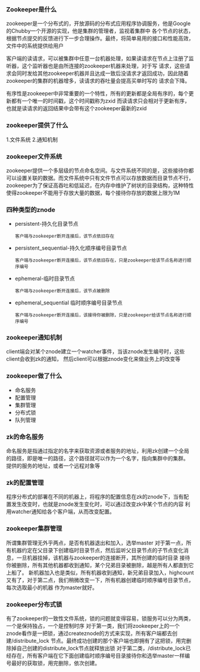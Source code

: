 ### Zookeeper是什么
zookeeper是一个分布式的，开放源码的分布式应用程序协调服务，他是Google的Chubby一个开源的实现，他是集群的管理者，监视着集群中
各个节点的状态，根据节点提交的反馈进行下一步合理操作。最终，将简单易用的接口和性能高效，文件中的系统提供给用户

客户端的读请求，可以被集群中任意一台机器处理，如果读请求在节点上注册了监听器，这个监听器也是由所连接的zookeeper机器来处理，对于写
请求，这些请求会同时发给其他zookeeper机器并且达成一致后没请求才返回成功，因此随着zookeeper的集群的机器增多，读请求的吞吐量会提高买单时写的
请求会下降。

有序性是zookeeper中非常重要的一个特性，所有的更新都是全局有序的，每个更新都有一个唯一的时间戳，这个时间戳称为zxid 而读请求只会相对于更新有序，
也就是读请求的返回结果中会带有这个zookeeper最新的zxid

### zookeeper提供了什么
1.文件系统
2.通知机制

### zookeeper文件系统
zookeeper提供一个多层级的节点命名空间。与文件系统不同的是，这些接待你都可以设置关联的数据。而文件系统中只有文件节点可以存放数据而目录节点不行，
zookeeper为了保证高吞吐和低延迟，在内存中维护了树状的目录结构，这种特性使得zookeeper不能用于存放大量的数据，每个接待你存放的数据上限为1M

### 四种类型的znode

- persistent-持久化目录节点
     
      客户端与zookeeper断开连接后，该节点依旧存在
- persistent_sequential-持久化顺序编号目录节点

      客户端与zookeeper断开连接后，该节点依旧存在，只是zookeeper给该节点名称进行顺序编号
- ephemeral-临时目录节点
       
      客户端与zookeeper断开连接后，该节点被删除 
- ephemeral_sequential 临时顺序编号目录节点

      客户端与zookeeper断开连接后，该接待你被删除，只是zookeeper给该节点名称进行顺序编号

### zookeeper通知机制
client端会对某个znode建立一个watcher事件，当该znode发生编号时，这些client会收到zk的通知，
然后client可以根据znode变化来做业务上的改变等

### zookeeper做了什么
- 命名服务
- 配置管理
- 集群管理
- 分布式锁
- 队列管理

### zk的命名服务
命名服务是指通过指定的名字来获取资源或者服务的地址，利用zk创建一个全局的路径，即是唯一的路径，这个路径就可以作为一个名字，指向集群中的集群。
提供的服务的地址，或者一个远程对象等

### zk的配置管理
程序分布式的部署在不同的机器上，将程序的配置信息在zk的znode下，当有配置发生改变时，也就是znode发生变化时，可以通过改变zk中某个节点的内容
利用watcher通知给各个客户端，从而改变配置。

### zookeeper集群管理

所谓集群管理无外乎两点，是否有机器退出和加入，选举master
对于第一点，所有机器约定在父目录下创建临时目录节点，然后监听父目录节点的子节点变化消息，一旦机器挂掉，该机器与zookeeper的连接断开，其所创建的临时目录
接待你被删除，所有其他机器都收到通知，某个兄弟目录被删除，越是所有人都直到它上船了。
新机器加入也是类似，所有机器收到通知，新兄弟目录加入，highcount又有了，对于第二点，我们稍微改变一下，所有机器创建临时顺序编号目录节点，每次选取最小的机器
作为master就好。

### zookeeper分布式锁
有了zookeeper的一致性文件系统，锁的问题就变得容易，锁服务可以分为两类，一个是保持独占，一个是控制时序
对于第一类，我们将zookeeper上的一个znode看作是一把锁，通过createznode的方式来实现，所有客户端都去创建/distribute_lock
节点。最终成功创建的那个客户端也即拥有了这把锁，用完删除掉自己创建的distribute_lock节点就释放出锁
对于第二类，/distribute_lock已经存在，所有客户端在它下面创建临时顺序编号目录接待你和选举master一样编号最好的获取锁，用完删除，依次创建。